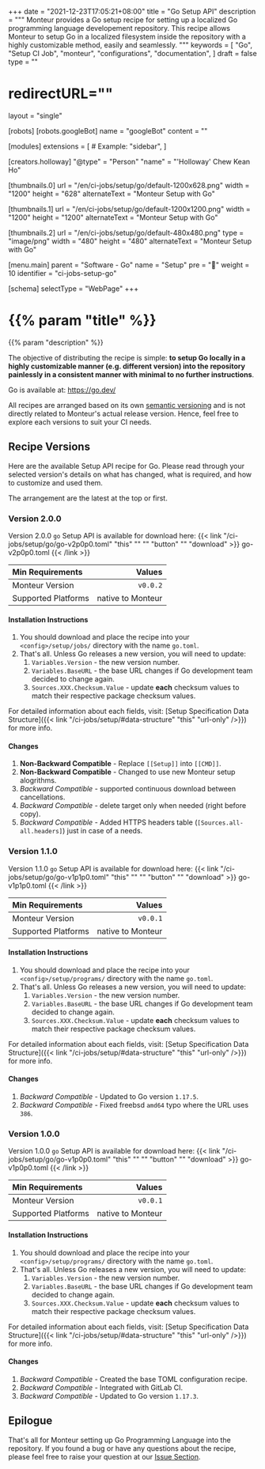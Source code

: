 +++
date = "2021-12-23T17:05:21+08:00"
title = "Go Setup API"
description = """
Monteur provides a Go setup recipe for setting up a localized Go programming
language developement repository. This recipe allows Monteur to setup Go
in a localized filesystem inside the repository with a highly customizable
method, easily and seamlessly.
"""
keywords = [
	"Go",
	"Setup CI Job",
	"monteur",
	"configurations",
	"documentation",
]
draft = false
type = ""
# redirectURL=""
layout = "single"


[robots]
[robots.googleBot]
name = "googleBot"
content = ""


[modules]
extensions = [
	# Example: "sidebar",
]


[creators.holloway]
"@type" = "Person"
"name" = "'Holloway' Chew Kean Ho"


[thumbnails.0]
url = "/en/ci-jobs/setup/go/default-1200x628.png"
width = "1200"
height = "628"
alternateText = "Monteur Setup with Go"

[thumbnails.1]
url = "/en/ci-jobs/setup/go/default-1200x1200.png"
width = "1200"
height = "1200"
alternateText = "Monteur Setup with Go"

[thumbnails.2]
url = "/en/ci-jobs/setup/go/default-480x480.png"
type = "image/png"
width = "480"
height = "480"
alternateText = "Monteur Setup with Go"


[menu.main]
parent = "Software - Go"
name = "Setup"
pre = "🧩"
weight = 10
identifier = "ci-jobs-setup-go"


[schema]
selectType = "WebPage"
+++

# {{% param "title" %}}
{{% param "description" %}}

The objective of distributing the recipe is simple: **to setup Go locally in a
highly customizable manner (e.g. different version) into the repository
painlessly in a consistent manner with minimal to no further instructions**.

Go is available at: https://go.dev/

All recipes are arranged based on its own
[semantic versioning](https://semver.org/) and is not directly related to
Monteur's actual release version. Hence, feel free to explore each versions
to suit your CI needs.




## Recipe Versions
Here are the available Setup API recipe for Go. Please read through your
selected version's details on what has changed, what is required, and how to
customize and used them.

The arrangement are the latest at the top or first.



### Version 2.0.0
Version 2.0.0 `go` Setup API is available for download here:
{{< link "/ci-jobs/setup/go/go-v2p0p0.toml" "this" "" "" "button"
	"" "download" >}}
go-v2p0p0.toml
{{< /link >}}

| Min Requirements     | Values                           |
|:---------------------|---------------------------------:|
| Monteur Version      | `v0.0.2`                         |
| Supported Platforms  | native to Monteur                |


#### Installation Instructions
1. You should download and place the recipe into your `<config>/setup/jobs/`
   directory with the name `go.toml`.
2. That's all. Unless Go releases a new version, you will need to update:
   1. `Variables.Version` - the new version number.
   2. `Variables.BaseURL` - the base URL changes if Go development team decided
      to change again.
   2. `Sources.XXX.Checksum.Value` - update **each** checksum values to match
      their respective package checksum values.

For detailed information about each fields, visit:
[Setup Specification Data Structure]({{< link
"/ci-jobs/setup/#data-structure" "this" "url-only" />}}) for more info.


#### Changes
1. **Non-Backward Compatible** - Replace `[[Setup]]` into `[[CMD]]`.
2. **Non-Backward Compatible** - Changed to use new Monteur setup alogrithms.
3. *Backward Compatible* - supported continuous download between cancellations.
4. *Backward Compatible* - delete target only when needed (right before copy).
5. *Backward Compatible* - Added HTTPS headers table
   (`[Sources.all-all.headers]`) just in case of a needs.



### Version 1.1.0
Version 1.1.0 `go` Setup API is available for download here:
{{< link "/ci-jobs/setup/go/go-v1p1p0.toml" "this" "" "" "button"
	"" "download" >}}
go-v1p1p0.toml
{{< /link >}}

| Min Requirements     | Values                           |
|:---------------------|---------------------------------:|
| Monteur Version      | `v0.0.1`                         |
| Supported Platforms  | native to Monteur                |


#### Installation Instructions
1. You should download and place the recipe into your `<config>/setup/programs/`
   directory with the name `go.toml`.
2. That's all. Unless Go releases a new version, you will need to update:
   1. `Variables.Version` - the new version number.
   2. `Variables.BaseURL` - the base URL changes if Go development team decided
      to change again.
   2. `Sources.XXX.Checksum.Value` - update **each** checksum values to match
      their respective package checksum values.

For detailed information about each fields, visit:
[Setup Specification Data Structure]({{< link
"/ci-jobs/setup/#data-structure" "this" "url-only" />}}) for more info.


#### Changes
1. *Backward Compatible* - Updated to Go version `1.17.5`.
2. *Backward Compatible* - Fixed freebsd `amd64` typo where the URL uses `386`.



### Version 1.0.0
Version 1.0.0 `go` Setup API is available for download here:
{{< link "/ci-jobs/setup/go/go-v1p0p0.toml" "this" "" "" "button"
	"" "download" >}}
go-v1p0p0.toml
{{< /link >}}

| Min Requirements     | Values                           |
|:---------------------|---------------------------------:|
| Monteur Version      | `v0.0.1`                         |
| Supported Platforms  | native to Monteur                |


#### Installation Instructions
1. You should download and place the recipe into your `<config>/setup/programs/`
   directory with the name `go.toml`.
2. That's all. Unless Go releases a new version, you will need to update:
   1. `Variables.Version` - the new version number.
   2. `Variables.BaseURL` - the base URL changes if Go development team decided
      to change again.
   2. `Sources.XXX.Checksum.Value` - update **each** checksum values to match
      their respective package checksum values.

For detailed information about each fields, visit:
[Setup Specification Data Structure]({{< link
"/ci-jobs/setup/#data-structure" "this" "url-only" />}}) for more info.


#### Changes
1. *Backward Compatible* - Created the base TOML configuration recipe.
2. *Backward Compatible* - Integrated with GitLab CI.
3. *Backward Compatible* - Updated to Go version `1.17.3`.




## Epilogue
That's all for Monteur setting up Go Programming Language into the repository.
If you found a bug or have any questions about the recipe, please
feel free to raise your question at our
[Issue Section](https://gitlab.com/zoralab/monteur/-/issues).

